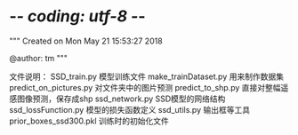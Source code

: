 # -*- coding: utf-8 -*-
"""
Created on Mon May 21 15:53:27 2018

@author: tm
"""

文件说明：
	SSD_train.py   模型训练文件
	make_trainDataset.py	用来制作数据集
	predict_on_pictures.py	对文件夹中的图片预测
	predict_to_shp.py	直接对整幅遥感图像预测，保存成shp
	ssd_network.py	SSD模型的网络结构
	ssd_lossFunction.py	模型的损失函数定义
	ssd_utils.py		输出框等工具
	prior_boxes_ssd300.pkl	训练时的初始化文件
